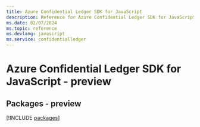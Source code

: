 ```yaml
---
title: Azure Confidential Ledger SDK for JavaScript
description: Reference for Azure Confidential Ledger SDK for JavaScript
ms.date: 02/07/2024
ms.topic: reference
ms.devlang: javascript
ms.service: confidentialledger
---
```

# Azure Confidential Ledger SDK for JavaScript - preview
## Packages - preview
[!INCLUDE [packages](confidential-ledger-index.md)]